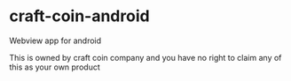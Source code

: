 # craft-coin-android
Webview app for android


This is owned by craft coin company and you have no right to claim any of this as your own product

